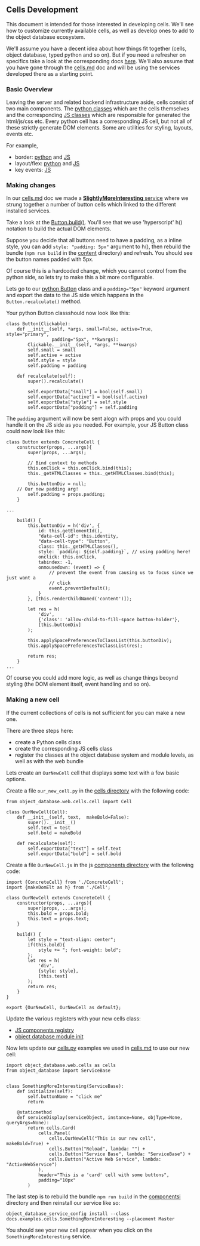 ## Cells Development ##

This document is intended for those interested in developing cells. We'll see how to customize currently available cells, as well as develop ones to add to the object database ecosystem. 

We'll assume you have a decent idea about how things fit together (cells, object database, typed python and so on). But if you need a refresher on specifics take a look at the corresponding docs [here](https://github.com/APrioriInvestments/object_database/tree/docs). We'll also assume that you have gone through the [cells.md](./cells.md) doc and will be using the services developed there as a starting point. 


### Basic Overview ###

Leaving the server and related backend infrastructure aside, cells consist of two main components. The [python classes](https://github.com/APrioriInvestments/object_database/tree/dev/object_database/web/cells) which are the cells themselves and the corresponding [JS classes](https://github.com/APrioriInvestments/object_database/tree/dev/object_database/web/content/src/components) which are responsible for generated the html/js/css etc. Every python cell has a corresponding JS cell, but not all of these strictly generate DOM elements. Some are utilities for styling, layouts, events etc. 

For example,
* border: [python](https://github.com/APrioriInvestments/object_database/blob/dev/object_database/web/cells/border.py) and [JS](https://github.com/APrioriInvestments/object_database/blob/dev/object_database/web/content/src/components/Border.js)
* layout/flex: [python](https://github.com/APrioriInvestments/object_database/blob/dev/object_database/web/cells/flex.py) and [JS](https://github.com/APrioriInvestments/object_database/blob/dev/object_database/web/content/src/components/Flex.js)
* key events: [JS](https://github.com/APrioriInvestments/object_database/blob/dev/object_database/web/content/src/components/KeyAction.js)


### Making changes ###

In our [cells.md](./cells.md) doc we made a [__SlightlyMoreInteresting__ service](./examples/cells.py) where we strung together a number of button cells which linked to the different installed services. 

Take a look at the [Button.build()](https://github.com/APrioriInvestments/object_database/blob/dev/object_database/web/content/src/components/Button.js#L32). You'll see that we use 'hyperscript' h() notation to build the actual DOM elements. 

Suppose you decide that all buttons need to have a padding, as a inline style, you can add `style: "padding: 5px"` argument to h(), then rebuild the bundle (`npm run build` in the [content](https://github.com/APrioriInvestments/object_database/tree/dev/object_database/web/content) directory) and refresh. You should see the button names padded with 5px. 

Of course this is a hardcoded change, which you cannot control from the python side, so lets try to make this a bit more configurable. 

Lets go to our [python Button]() class and a `padding="5px"` keyword argument and export the data to the JS side which happens in the `Button.recalculate()` method. 

Your python Button classshould now look like this:
```
class Button(Clickable):
    def __init__(self, *args, small=False, active=True, style="primary",
                 padding="5px", **kwargs):
        Clickable.__init__(self, *args, **kwargs)
        self.small = small
        self.active = active
        self.style = style
        self.padding = padding

    def recalculate(self):
        super().recalculate()

        self.exportData["small"] = bool(self.small)
        self.exportData["active"] = bool(self.active)
        self.exportData["style"] = self.style
        self.exportData["padding"] = self.padding
```

The `padding` argument will now be sent alogn with props and you could handle it on the JS side as you needed. For example, your JS Button class could now look like this:
```
class Button extends ConcreteCell {
    constructor(props, ...args){
        super(props, ...args);

        // Bind context to methods
        this.onClick = this.onClick.bind(this);
        this._getHTMLClasses = this._getHTMLClasses.bind(this);

        this.buttonDiv = null;
	// Our new padding arg!
        self.padding = props.padding;
    }

...

    build() {
        this.buttonDiv = h('div', {
            id: this.getElementId(),
            "data-cell-id": this.identity,
            "data-cell-type": "Button",
            class: this._getHTMLClasses(),
            style: `padding: ${self.padding}`, // using padding here!
            onclick: this.onClick,
            tabindex: -1,
            onmousedown: (event) => {
                // prevent the event from causing us to focus since we just want a
                // click
                event.preventDefault();
            }
        }, [this.renderChildNamed('content')]);

        let res = h(
            'div',
            {'class': 'allow-child-to-fill-space button-holder'},
            [this.buttonDiv]
        );

        this.applySpacePreferencesToClassList(this.buttonDiv);
        this.applySpacePreferencesToClassList(res);

        return res;
    }
...
```

Of course you could add more logic, as well as change things beoynd styling (the DOM element itself, event handling and so on). 

### Making a new cell ###

If the current collections of cells is not sufficient for you can make a new one. 

There are three steps here:
* create a Python cells class
* create the corresponding JS cells class
* register the classes at the object database system and module levels, as well as with the web bundle

Lets create an `OurNewCell` cell that displays some text with a few basic options.

Create a file `our_new_cell.py` in the [cells directory](https://github.com/APrioriInvestments/object_database/tree/dev/object_database/web/cells) with the following code:

```
from object_database.web.cells.cell import Cell

class OurNewCell(Cell):
    def __init__(self, text,  makeBold=False):
        super().__init__()
        self.text = test
        self.bold = makeBold

    def recalculate(self):
        self.exportData["text"] = self.text
        self.exportData["bold"] = self.bold
```

Create a file `OurNewCell.js` in the js [components directory](https://github.com/APrioriInvestments/object_database/tree/dev/object_database/web/content/src/components) with the following code:

```
import {ConcreteCell} from './ConcreteCell';
import {makeDomElt as h} from './Cell';

class OurNewCell extends ConcreteCell {
    constructor(props, ...args){
        super(props, ...args);
		this.bold = props.bold;
		this.text = props.text;
    }

    build() {
		let style = "text-align: center";
		if(this.bold){
			style += "; font-weight: bold";
		};
        let res = h(
            'div',
			{style: style},
            [this.text]
        );
        return res;
    }
}

export {OurNewCell, OurNewCell as default};
```

Update the various registers with your new cells class:
* [JS components registry](https://github.com/APrioriInvestments/object_database/blob/b20b6c280b09f7381c9ac9900945a33e234eb621/object_database/web/content/ComponentRegistry.js)
* [object database module init](https://github.com/APrioriInvestments/object_database/blob/dev/object_database/web/cells/__init__.py)

Now lets update our [cells.py](./examples/cells.py) examples we used in [cells.md](./cells.md) to use our new cell:
```
import object_database.web.cells as cells
from object_database import ServiceBase


class SomethingMoreInteresting(ServiceBase):
    def initialize(self):
        self.buttonName = "click me"
        return

    @staticmethod
    def serviceDisplay(serviceObject, instance=None, objType=None, queryArgs=None):
        return cells.Card(
            cells.Panel(
                cells.OurNewCell("This is our new cell", makeBold=True) +
                cells.Button("Reload", lambda: "") +
                cells.Button("Service Base", lambda: "ServiceBase") +
                cells.Button("Active Web Service", lambda: "ActiveWebService")
            ),
            header="This is a 'card' cell with some buttons",
            padding="10px"
        )
```

The last step is to rebuild the bundle `npm run build` in the [componentsi](https://github.com/APrioriInvestments/object_database/tree/dev/object_database/web/content/src/components) directory and then reinstall our service like so:
```
object_database_service_config install --class docs.examples.cells.SomethingMoreInteresting --placement Master
```

You should see your new cell appear when you click on the `SomethingMoreInteresting` service.

